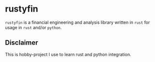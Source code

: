 # rustyfin
`rustyfin` is a financial engineering and analysis library written in `rust` for usage in `rust` and/or `python`.

## Disclaimer
This is hobby-project I use to learn rust and python integration.